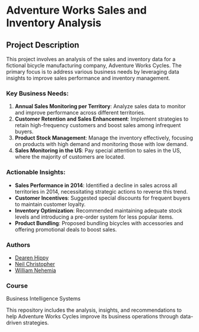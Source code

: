 # Adventure Works Sales and Inventory Analysis

## Project Description

This project involves an analysis of the sales and inventory data for a fictional bicycle manufacturing company, Adventure Works Cycles. The primary focus is to address various business needs by leveraging data insights to improve sales performance and inventory management.

### Key Business Needs:
1. **Annual Sales Monitoring per Territory**: Analyze sales data to monitor and improve performance across different territories.
2. **Customer Retention and Sales Enhancement**: Implement strategies to retain high-frequency customers and boost sales among infrequent buyers.
3. **Product Stock Management**: Manage the inventory effectively, focusing on products with high demand and monitoring those with low demand.
4. **Sales Monitoring in the US**: Pay special attention to sales in the US, where the majority of customers are located.

### Actionable Insights:
- **Sales Performance in 2014**: Identified a decline in sales across all territories in 2014, necessitating strategic actions to reverse this trend.
- **Customer Incentives**: Suggested special discounts for frequent buyers to maintain customer loyalty.
- **Inventory Optimization**: Recommended maintaining adequate stock levels and introducing a pre-order system for less popular items.
- **Product Bundling**: Proposed bundling bicycles with accessories and offering promotional deals to boost sales.

### Authors
- [Dearen Hippy](https://github.com/DearenHippy)
- [Neil Christopher](https://github.com/neilchristopher2002)
- [William Nehemia](https://github.com/WilliamNehem21)

### Course
Business Intelligence Systems

This repository includes the analysis, insights, and recommendations to help Adventure Works Cycles improve its business operations through data-driven strategies.
